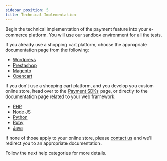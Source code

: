 ```yaml
---
sidebar_position: 5
title: Technical Implementation
---
```


Begin the technical implementation of the payment feature into your e-commerce platform. You will use our sandbox environment for all the tests.

If you already use a shopping cart platform, choose the appropriate documentation page from the following:
- [Wordpress](/docs/payment-plugins/wordpress)
- [Prestashop](/docs/payment-plugins/prestashop)
- [Magento](/docs/payment-plugins/magento)
- [Opencart](/docs/payment-plugins/opencart)

If you don't use a shopping cart platform, and you develop you custom online store, head over to the [Payment SDKs](/docs/payment-sdks) page, or directly to the documentation page related to your web framework:
- [PHP](/docs/payment-sdks/php)
- [Node JS](/docs/payment-sdks/nodejs)
- [Python](/docs/payment-sdks/python)
- [Ruby](/docs/payment-sdks/ruby)
- [Java](/docs/payment-sdks/java)

If none of those apply to your online store, please [contact us](mailto:implementare@netopia.ro) and we'll redirect you to an appropriate documentation.

Follow the next help categories for more details.